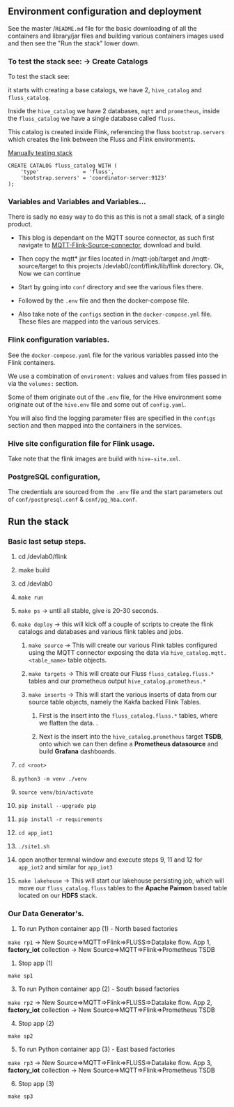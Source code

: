 ## Environment configuration and deployment

See the master <root>/`README.md` file for the basic downloading of all the containers and library/jar files and building various containers images used and then see the "Run the stack" lower down.


### To test the stack see:  ->  Create Catalogs

To test the stack see:

it starts with creating a base catalogs, we have 2, `hive_catalog` and `fluss_catalog`.

Inside the `hive_catalog` we have 2 databases, `mqtt` and `prometheus`, inside the `fluss_catalog` we have a single database called `fluss`.

This catalog is created inside Flink, referencing the fluss `bootstrap.servers` which creates the link between the Fluss and Flink environments.

[Manually testing stack](https://alibaba.github.io/fluss-docs/docs/engine-flink/getting-started/#preparation-when-using-flink-sql-client)

```
CREATE CATALOG fluss_catalog WITH (
    'type'              = 'fluss',
    'bootstrap.servers' = 'coordinator-server:9123'
);
```


### Variables and Variables and Variables...

There is sadly no easy way to do this as this is not a small stack, of a single product.

- This blog is dependant on the MQTT source connector, as such first navigate to [MQTT-Flink-Source-connector](https://github.com/georgelza/MQTT-Flink-Source-connector), download and build.
- Then copy the mqtt* jar files located in <root>/mqtt-job/target and <root>/mqtt-source/target to this projects <root>/devlab0/conf/flink/lib/flink dorectory. Ok, Now we can continue

- Start by going into `conf` directory and see the various files there.

- Followed by the `.env` file and then the docker-compose file.

- Also take note of the `configs` section in the `docker-compose.yml` file. These files are mapped into the various services.


### Flink configuration variables.

See the `docker-compose.yaml` file for the various variables passed into the Flink containers.

We use a combination of `enviroment:` values and values from files passed in via the `volumes:` section.

Some of them originate out of the `.env` file, for the Hive environment some originate out of the `hive.env` file and some out of `config.yaml`.

You will also find the logging parameter files are specified in the `configs` section and then mapped into the containers in the services.


### Hive site configuration file for Flink usage.

Take note that the flink images are build with `hive-site.xml`.


### PostgreSQL configuration, 

The credentials are sourced from the `.env` file and the start parameters out of `conf/postgresql.conf` & `conf/pg_hba.conf`.


## Run the stack

### Basic last setup steps.

1. cd <root>/devlab0/flink
   
2. make build
   
3. cd <root>/devlab0
   
4. `make run`

5. `make ps`            -> until all stable, give is 20-30 seconds.

6. `make deploy`        -> this will kick off a couple of scripts to create the flink catalogs and databases and various flink tables and jobs.

   1. `make source`     -> This will create our various Flink tables configured using the MQTT connector exposing the data via `hive_catalog.mqtt.<table_name>` table objects.

   2. `make targets`    -> This will create our Fluss `fluss_catalog.fluss.*` tables and our prometheus output `hive_catalog.prometheus.*`
      
   3. `make inserts`    -> This will start the various inserts of data from our source table objects, namely the Kakfa backed Flink Tables.
      
      1. First is the insert into the `fluss_catalog.fluss.*` tables, where we flatten the data. <Fluss currently does not support complex table structures>.
      
      2. Next is the insert into the `hive_catalog.prometheus` target **TSDB**, onto which we can then define a **Prometheus datasource** and build **Grafana** dashboards.

7. `cd <root>`
   
8. `python3 -m venv ./venv`
   
9. `source venv/bin/activate`

10. `pip install --upgrade pip`
    
11. `pip install -r requirements`
    
12. `cd app_iot1`
    
13. `./site1.sh`
    
14. open another termnal window and execute steps 9, 11 and 12 for `app_iot2` and similar for `app_iot3`
    
15. `make lakehouse` -> This will start our lakehouse persisting job, which will move our `fluss_catalog.fluss` tables to the **Apache Paimon** based table located on our **HDFS** stack.


### Our Data Generator's.

1. To run Python container app (1) - North based factories

`make rp1`          -> New Source=>MQTT=>Flink=>FLUSS=>Datalake flow. App 1, **factory_iot** collection
                    -> New Source=>MQTT=>Flink=>Prometheus TSDB

1. Stop app (1)

`make sp1`

3. To run Python container app (2) - South based factories

`make rp2`          -> New Source=>MQTT=>Flink=>FLUSS=>Datalake flow. App 2, **factory_iot** collection
                    -> New Source=>MQTT=>Flink=>Prometheus TSDB

4. Stop app (2)

`make sp2`

5. To run Python container app (3) - East based factories

`make rp3`          -> New Source=>MQTT=>Flink=>FLUSS=>Datalake flow. App 3, **factory_iot** collection
                    -> New Source=>MQTT=>Flink=>Prometheus TSDB

6. Stop app (3)

`make sp3`